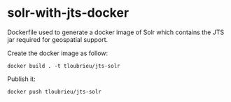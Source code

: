 # solr-with-jts-docker

Dockerfile used to generate a docker image of Solr which contains the JTS jar required for geospatial support.


Create the docker image as follow:

    docker build . -t tloubrieu/jts-solr


Publish it:

    docker push tloubrieu/jts-solr

